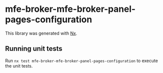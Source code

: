 # mfe-broker-mfe-broker-panel-pages-configuration

This library was generated with [Nx](https://nx.dev).

## Running unit tests

Run `nx test mfe-broker-mfe-broker-panel-pages-configuration` to execute the unit tests.
